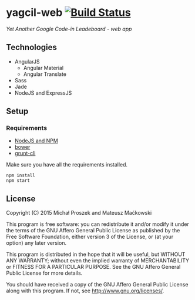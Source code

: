 # yagcil-web [![Build Status](https://travis-ci.org/yagcil/yagcil-web.svg)](https://travis-ci.org/yagcil/yagcil-we)
*Yet Another Google Code-in Leadeboard - web app*

## Technologies
* AngularJS
  * Angular Material
  * Angular Translate
* Sass
* Jade
* NodeJS and ExpressJS

## Setup
### Requirements
* [NodeJS and NPM](http://nodejs.org)
* [bower](http://bower.io)
* [grunt-cli](https://github.com/gruntjs/grunt-cli)

Make sure you have all the requirements installed.

```
npm install
npm start
```

## License
Copyright (C) 2015  Michał Proszek and Mateusz Maćkowski

This program is free software: you can redistribute it and/or modify
it under the terms of the GNU Affero General Public License as published by
the Free Software Foundation, either version 3 of the License, or
(at your option) any later version.

This program is distributed in the hope that it will be useful,
but WITHOUT ANY WARRANTY; without even the implied warranty of
MERCHANTABILITY or FITNESS FOR A PARTICULAR PURPOSE.  See the
GNU Affero General Public License for more details.

You should have received a copy of the GNU Affero General Public License
along with this program.  If not, see <http://www.gnu.org/licenses/>.
